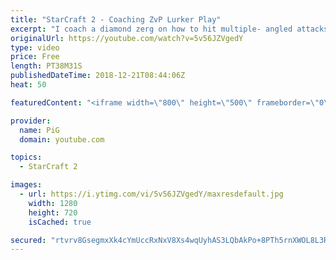 ```yaml
---
title: "StarCraft 2 - Coaching ZvP Lurker Play"
excerpt: "I coach a diamond zerg on how to hit multiple- angled attacks to allow his lurker pushes to get in position -- Watch live at https://www.twitch.tv/x5_pig"
originalUrl: https://youtube.com/watch?v=5v56JZVgedY
type: video
price: Free
length: PT38M31S
publishedDateTime: 2018-12-21T08:44:06Z
heat: 50

featuredContent: "<iframe width=\"800\" height=\"500\" frameborder=\"0\" src=\"https://www.youtube.com/embed/5v56JZVgedY\" allow=\"accelerometer; autoplay; encrypted-media; gyroscope; picture-in-picture\" allowfullscreen></iframe>"

provider:
  name: PiG
  domain: youtube.com

topics:
  - StarCraft 2

images:
  - url: https://i.ytimg.com/vi/5v56JZVgedY/maxresdefault.jpg
    width: 1280
    height: 720
    isCached: true

secured: "rtvrv8GsegmxXk4cYmUccRxNxV8Xs4wqUyhAS3LQbAkPo+8PTh5rnXWOL8L3ROzHvnHm/3f4sxR1FeTr5ZMxCL6/CNPt3ClgBS77f7Ygr7rMsGqf6FruaOG01zpKeDIHhT5m5uKyYjiWTJasqllb6n6lw2b5KU0JI5fHwtATVeH80W2oG/rCTfR2MK3YuzdhWUDztEfAuhTV02jGZ6+0DCK9+wpVmISPiMAkH/fQUqs+39yU1TQcnQ693E464OFioJZgdbwJplw28hOryB7qcz1Piy4d0+VHeJcsH09/BW9LBjCRNuUlDdWgsI2rGjOWuzyscZSQgOq/Dx4wKJyRN55P0Fc/bn5XcgrxEBxOcJLOR2fg7w415dqrG/Lu5xVT/fhPISZDZ42Akows6NLc1tPKzmsGiAYlL25IzQIuBnY=;/z0I3wigdMrqWrGsHpG6OA=="
---
```


